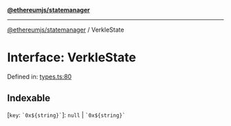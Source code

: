 [**@ethereumjs/statemanager**](../README.md)

***

[@ethereumjs/statemanager](../README.md) / VerkleState

# Interface: VerkleState

Defined in: [types.ts:80](https://github.com/Dargon789/ethereumjs-monorepo/blob/master/packages/statemanager/src/types.ts#L80)

## Indexable

\[`key`: `` `0x${string}` ``\]: `null` \| `` `0x${string}` ``
